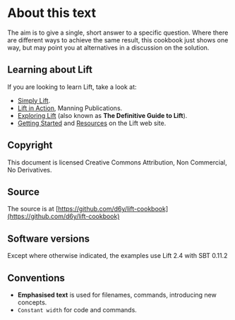 About this text
===============

The aim is to give a single, short answer to a specific question. Where there are different ways to achieve the same result, this cookbook just shows one way, but may point you at alternatives in a discussion on the solution. 

Learning about Lift
--------------------

If you are looking to learn Lift, take a look at:

* [Simply Lift](http://simply.liftweb.net/).
* [Lift in Action](http://www.manning.com/perrett/), Manning Publications.
* [Exploring Lift](http://exploring.liftweb.net/) (also known as __The Definitive Guide to Lift__).
* [Getting Started](http://liftweb.net/getting_started) and [Resources](http://www.assembla.com/spaces/liftweb/wiki/Resources) on the Lift web site.

Copyright
---------

This document is licensed Creative Commons Attribution, Non Commercial, No Derivatives.

Source
------

The source is at [https://github.com/d6y/lift-cookbook](https://github.com/d6y/lift-cookbook)


Software versions
-----------------

Except where otherwise indicated, the examples use Lift 2.4 with SBT 0.11.2


Conventions
-----------

* __Emphasised text__ is used for filenames, commands, introducing new concepts.
* `Constant width` for code and commands.
 


